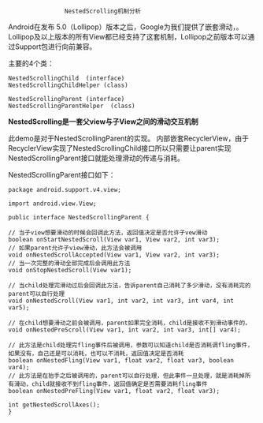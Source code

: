                     NestedScrolling机制分析

Android在发布 5.0（Lollipop）版本之后，Google为我们提供了嵌套滑动，。Lollipop及以上版本的所有View都已经支持了这套机制，Lollipop之前版本可以通过Support包进行向前兼容。

 主要的4个类：

  	NestedScrollingChild  (interface)
  	NestedScrollingChildHelper (class)

  	NestedScrollingParent (interface)
  	NestedScrollingParentHelper  (class)

**NestedScrolling是一套父view与子View之间的滑动交互机制**


 此demo是对于NestedScrollingParent的实现。 内部嵌套RecyclerView，由于RecyclerView实现了NestedScrollingChild接口所以只需要让parent实现NestedScrollingParent接口就能处理滑动的传递与消耗。

NestedScrollingParent接口如下：

	package android.support.v4.view;

	import android.view.View;

	public interface NestedScrollingParent {
	
	// 当子view想要滑动的时候会回调此方法，返回值决定是否允许子vew滑动
    boolean onStartNestedScroll(View var1, View var2, int var3);
	// 如果parent允许子view滑动，此方法会被调用
    void onNestedScrollAccepted(View var1, View var2, int var3);
	// 当一次完整的滑动全部完成后会调用此方法
    void onStopNestedScroll(View var1);

	// 当child处理完滑动过后会回调此方法，告诉parent自己消耗了多少滑动，没有消耗完的parent可以自行处理
    void onNestedScroll(View var1, int var2, int var3, int var4, int var5);

	// 在child想要滑动之前会被调用，parent如果完全消耗，child是接收不到滑动事件的，
    void onNestedPreScroll(View var1, int var2, int var3, int[] var4);

	// 此方法是child处理完fling事件后被调用，参数可以知道child是否消耗调fling事件，如果没有，自己还是可以消耗，也可以不消耗，返回值决定是否消耗
    boolean onNestedFling(View var1, float var2, float var3, boolean var4);
	// 此方法是在抬手之后被调用的，parent可以自行处理，但此事件一旦处理，就是消耗掉所有滑动，child就接收不到fling事件，返回值确定是否需要消耗fling事件
    boolean onNestedPreFling(View var1, float var2, float var3);

    int getNestedScrollAxes();
    }



